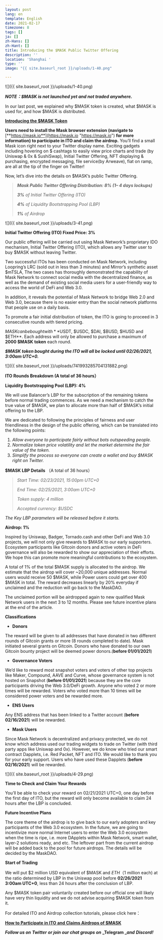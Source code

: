 ```yaml
---
layout: post
lang: en
template: English
date: 2021-02-17
timezone: 8
tags: []
ja: []
zh-Hans: []
zh-Hant: []
title: Introducing the $MASK Public Twitter Offering
description: ''
location: 'Shanghai '
type: ''
image: "{{ site.baseurl_root }}/uploads/1-40.png"

---
```

![]({{ site.baseurl_root }}/uploads/1-40.png)

**_NOTE：$MASK is not launched yet and not traded anywhere._**

In our last post, we explained why $MASK token is created, what $MASK is used for, and how $MASK is distributed.

[**Introducing the $MASK Token**](https://masknetwork.medium.com/introducing-the-mask-token-28d310c57954)

**Users need to install the Mask browser extension (navigate to** [**https://mask.io**](https://mask.io "https://mask.io") **for more information) to participate in ITO and claim the airdrop.** You’ll find a small Mask icon right next to your Twitter display name. Exciting gadgets including hovering on $ cashtags to easily view price charts and trade (by Uniswap & 0x & SushiSwap), Initial Twitter Offering, NFT displaying & purchasing, encrypted messaging, file service(by Arweave), fiat on ramp, are all at the tip of the finger on Twitter!

Now, let’s dive into the details on $MASK’s public Twitter Offering.

> **_Mask Public Twitter Offering Distribution: 8% (1– 4 days lockups)_**
>
> **_3%_** _of Initial Twitter Offering (ITO)_
>
> **_4%_** _of Liquidity Bootstrapping Pool (LBP)_
>
> **_1%_** _of Airdrop_

![]({{ site.baseurl_root }}/uploads/3-41.png)

**Initial Twitter Offering (ITO) Fixed Price: 3%**

Our public offering will be carried out using Mask Network’s proprietary IDO mechanism, Initial Twitter Offering (ITO), which allows any Twitter user to buy $MASK without leaving Twitter.

Two successful ITOs has been conducted on Mask Network, including Loopring’s LRC (sold out in less than 3 minutes) and Mirror’s synthetic asset $mTSLA, The two cases has thoroughly demonstrated the capability of Mask Network to connect social media with the decentralized finance, as well as the demand of existing social media users for a user-friendly way to access the world of DeFi and Web 3.0.

In addition, it reveals the potential of Mask Network to bridge Web 2.0 and Web 3.0, because there is no easier entry than the social network platforms that people use on a daily basis.

To promote a fair initial distribution of token, the ITO is going to proceed in 3 consecutive rounds with tiered pricing.

$MASK can be bought with **$USDT, $USDC, $DAI, $BUSD, $HUSD and $ETH**. Each address will only be allowed to purchase a maximum of **2000 $MASK** **token** each round.

**_$MASK token bought during the ITO will all be locked until 02/26/2021, 3:00am UTC+0._**

![]({{ site.baseurl_root }}/uploads/741993285704131882.png)

**ITO Rounds Breakdown (A total of 36 hours）**

**Liquidity Bootstrapping Pool (LBP): 4%**

We will use Balancer’s LBP for the subscription of the remaining tokens before normal trading commences. As we need a mechanism to catch the true value of $MASK, we plan to allocate more than half of $MASK’s initial offering to the LBP.

We are dedicated to following the principles of fairness and user friendliness in the design of the public offering, which can be translated into the following points:

1. _Allow everyone to participate fairly without bots outspeeding people._
2. _Normalize token price volatility and let the market determine the fair value of the token._
3. _Simplify the process so everyone can create a wallet and buy $MASK right on Twitter._

**$MASK LBP Details** （A total of 36 hours）

> _Start Time: 02/23/2021, 15:00pm UTC+0_
>
> _End Time: 02/25/2021, 3:00am UTC+0_
>
> _Token supply: 4 million_
>
> _Accepted currency: $USDC_

_The Key LBP parameters will be released before it starts._

**Airdrop: 1%**

Inspired by Uniswap, Badger, Tornado.cash and other DeFi and Web 3.0 projects, we will not only give rewards to $MASK to our early supporters. Ecosystem participants like Gitcoin donors and active voters in DeFi governance will also be rewarded to show our appreciation of their efforts. We hope this can promote more meaningful contributions to the ecosystem.

A total of 1% of the total $MASK supply is allocated to the airdrop. We estimate that the airdrop will cover \~20,000 unique addresses. Normal users would receive 50 $MASK, while Power users could get over 400 $MASK in total. The reward decreases linearly by 20% everyday if unclaimed and the reduction will go back to the MaskDAO.

The unclaimed portion will be airdropped again to new qualified Mask Network users in the next 3 to 12 months. Please see future incentive plans at the end of the article.

**Classifications**

* **Donors**

The reward will be given to all addresses that have donated in two different rounds of Gitcoin grants or more (8 rounds completed to date). Mask initiated several grants on Gitcoin. Donors who have donated to our own Gitcoin bounty project will be deemed power donors.(**before 01/01/2021**)

* **Governance Voters**

We’d like to reward most snapshot voters and voters of other top projects like Maker, Compound, AAVE and Curve, whose governance system is not hosted on Snapshot (**before 01/01/2021**) because they are the core participants driving the Web 3.0/DeFi growth. Anyone who voted 2 or more times will be rewarded. Voters who voted more than 10 times will be considered power voters and be rewarded more.

* **ENS Users**

Any ENS address that has been linked to a Twitter account (**before 02/16/2021**) will be rewarded.

* **Mask Users**

Since Mask Network is decentralized and privacy protected, we do not know which address used our trading widgets to trade on Twitter (with third party apps like Uniswap and 0x). However, we do know who tried our smart contract Dapplets, i.e. Red Packet, NFT and ITO. We would like to thank you for your early support. Users who have used these Dapplets (**before 02/16/2021**) will be rewarded.

![]({{ site.baseurl_root }}/uploads/4-29.png)

**Time to Check and Claim Your Rewards**

You’ll be able to check your reward on 02/21/2021 UTC+0, one day before the first day of ITO, but the reward will only become available to claim 24 hours after the LBP is concluded.

**Future Incentive Plans**

The core theme of the airdrop is to give back to our early adopters and key participants of the Web 3.0 ecosystem. In the future, we are going to incentivize more normal Internet users to enter the Web 3.0 ecosystem when the time is ripe, i.e. more DApplets within Mask Network, smart wallet, layer-2 solutions ready, and etc. The leftover part from the current airdrop will be added back to the pool for future airdrops. The details will be decided by the MaskDAO.

**Start of Trading**

We will put $2 million USD equivalent of $MASK and $ETH （$1 million each) at the ratio determined by LBP in the Uniswap pool before **02/26/2021 3:00am UTC+0**, less than 24 hours after the conclusion of LBP.

Any $MASK token pair voluntarily created before our official one will likely have very thin liquidity and we do not advise acquiring $MASK token from it.

For detailed ITO and Airdrop collection tutorials, please click here：

[**How to Participate in ITO and Claims Airdrops of $MASK**](https://masknetwork.medium.com/how-to-participate-in-ito-and-claims-airdrops-of-mask-92f2c55530bb)

**_Follow us on_** **_Twitter_** **_or join our chat groups on_** **_Telegram __and_** **_Discord!_**